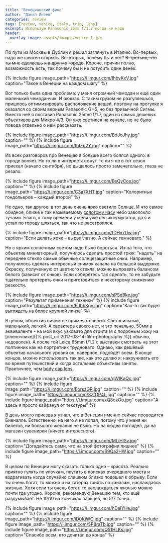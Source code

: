 ```yaml
---
title: "Венецианский фикс"
author: "Данил Инеев"
categories: review
tags: [review, venice, italy, trip, lens]
excerpt: Использую Panasonic 25mm f/1.7 когда не надо
header:
  overlay_image: assets/images/venice-1.jpg
---
```


По пути из Москвы в Дублин я решил заглянуть в Италию. Во-первых, надо же шенген открыть. Во-вторых, почему бы и нет? ~~В-третьих, что ты мне сделаешь я в другмо городе.~~ Короче, причин полно, возможность есть, так почему бы и не потусить один денёк.

{% include figure image_path="https://i.imgur.com/IhbyKxV.jpg" caption="Такое в Венеции на каждом шагу" %}

Вот только была одна проблема: у меня огромный чемодан и ещё один маленький чемоданчик. И рюкзак. С таким грузом не разгуляешься, пришлось оптимизировать расположение вещей, поэтому на прогулке я оказался со своим верным Panasonic GH5, но без привычной Сигмы. Вместо неё я поставил Panasonic 25mm f/1.7, один из самых дешевых объективов для Микро 4/3. Он уже светился на канале, но не было повода отдельно о нем рассказать.

{% include figure image_path="https://i.imgur.com/BdJoJhy.jpg" caption="" %}
{% include figure image_path="https://i.imgur.com/thIZp2Y.jpg" caption="" %}

Из всех разговоров про Венецию я больше всего боялся одного: в городе воняет. Но то ли в интернетах врут, то ли я не в тот сезон приехал (начало сентября), но дышалось просто замечательно, глаза не резало. 

{% include figure image_path="https://i.imgur.com/BsQyCos.jpg" caption="" %}
{% include figure image_path="https://i.imgur.com/C3a7XHT.jpg" caption="Колоритных гондольеров – каждый второй" %}

Не одно, так другое: в тот день очень ярко светило Солнце. И что самое обидное, ближе к так называемому [золотому часу](https://en.wikipedia.org/wiki/Golden_hour_(photography)) небо заволокло тучами. Благо, к тому времени у меня уже сел аккумулятор, да я и устал по городу шляться, так что не расстроился.

{% include figure image_path="https://i.imgur.com/fDHx7Dw.jpg" caption="Если делать ярче – вырвиглазно. А сейчас темновато." %}

Но с ярким солнечным светом надо было бороться. Из-за того, что объектив миниатюрный, получилось сделать простой трюк: "надеть" на переднее стекло самые обычные солнцезащитные очки. Например, получилось сделать интересный снимок канала на большой выдержке. Окраску, полученную от цветного стекла, можно выправить балансом белого (зависит от очков). Если соберётесь так сделать, то не забудьте тщательно протереть очки и приготовиться к некоторому снижению резкости.

{% include figure image_path="https://i.imgur.com/sPSd9ke.jpg" caption="Результат применения техники" %}
{% include figure image_path="https://i.imgur.com/6JbhKgy.jpg" caption="Как-то так будет выглядеть на более крупной линзе" %}

В целом, объектив ничем не примечательный. Светосильный, маленький, легкий. А характера своего нет, и это печально. 50мм в эквиваленте - на мой вкус узковато для стрита (я с подобным хожу на [пленочнике]({% post_url 2017-08-14-film-photography %}) обычно, недоволен). А после той Leica 85mm f/1.2 с выставки смотреть на этот полтинник как на портретник трудновато. Однако, как дешёвый объектив начального уровня он, наверное, подойдёт всем. В конце концов, можно использовать так же, как это делаю я: накручивать его во время путешествий и когда остальные объективы заняты. Практичнее, чем [body cap lens](https://robinwong.blogspot.com/2014/02/olympus-9mm-fisheye-body-cap-lens-review.html).

{% include figure image_path="https://i.imgur.com/qWIKaQc.jpg" caption="" %}
{% include figure image_path="https://i.imgur.com/EorszGR.jpg" caption="" %}
{% include figure image_path="https://i.imgur.com/8zfGP4L.jpg" caption="" %}
{% include figure image_path="https://i.imgur.com/xQ8okOo.jpg" caption="А здесь я просто кайфанул от текстуры" %}

В день моего приезда я узнал, что в Венеции именно сейчас проводится Биеналле. Естественно, на него я не попал, потому что у меня ни билетов, ни большого желания не было. Но на людей поглядел, да на магазин сувенирки (ничего интересного).

{% include figure image_path="https://i.imgur.com/MLiHISv.jpg" caption="Догадайтесь сами, что на этой фотографии лишнее" %}
{% include figure image_path="https://i.imgur.com/S9Qa2HW.jpg" caption="" %}

В целом по Венеции могу сказать только одно – красота. Реально приятно гулять по улочкам, плутать в поисках очередного моста и вздрагивать когда случайно слишком близко подошел к обрыву. Если ты очень богат, то можно и на катерах гонять по каналам, наслаждаясь жизнью. Хотя если ты очень богат, то наслаждаться жизнью можно почти где угодно. Короче, рекомендую Венецию тем, кто ещё раздумывает. Не 10/10 на кончиках пальцев, но 5/7 точно.

{% include figure image_path="https://i.imgur.com/hDaIYHe.jpg" caption="" %}
{% include figure image_path="https://i.imgur.com/iD0KiWO.jpg" caption="" %}
{% include figure image_path="https://i.imgur.com/5P8raTb.jpg" caption="" %}
{% include figure image_path="https://i.imgur.com/Q51HLKs.jpg" caption="Спасибо всем, кто дочитал до конца" %}